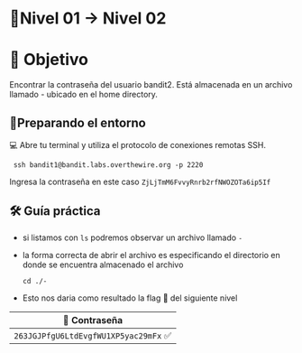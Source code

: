 # 🧩Nivel 01 → Nivel 02

# 🎯 Objetivo 

Encontrar la contraseña del usuario bandit2. Está almacenada en un archivo llamado - ubicado en el home directory.

## 🧭Preparando el entorno
💻 Abre tu terminal y utiliza el protocolo de conexiones remotas SSH. 

     ssh bandit1@bandit.labs.overthewire.org -p 2220

Ingresa la contraseña en este caso <code>ZjLjTmM6FvvyRnrb2rfNWOZOTa6ip5If</code>

## 🛠️ Guía práctica
- si listamos con <code>ls</code> podremos observar un archivo llamado <code>-</code>

- la forma correcta de abrir el archivo es especificando el directorio en donde se encuentra almacenado el archivo

  `cd ./-`

- Esto nos daria como resultado la flag 🚩 del siguiente nivel

<div align="center">

| 🔐 Contraseña |
|:-------------:|
| `263JGJPfgU6LtdEvgfWU1XP5yac29mFx` ✅ |

</div>
